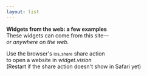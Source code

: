 ```yaml
---
layout: list
---
```


<b> 
<!-- <span class="material-symbols-rounded">language</span><br> -->
Widgets from the web: a few examples</b>
<br>These widgets can come from this site—<br><i>or anywhere on the web.</i>

Use the browser's <span class="material-symbols-rounded" style="font-size:80%">ios_share</span> share action<br>to open a website in <i>widget.vision</i>
<br><span class="caption">(Restart if the share action doesn't show in Safari yet)</span>
